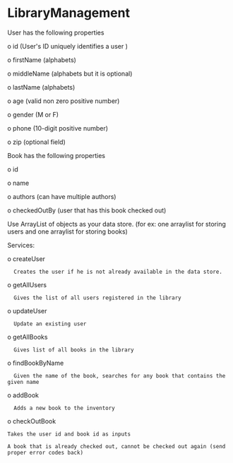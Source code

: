 # LibraryManagement

User has the following properties

  o id (User's ID uniquely identifies a user )
  
  o firstName (alphabets)
  
  o middleName (alphabets but it is optional)
  
  o lastName (alphabets)
  
  o age (valid non zero positive number)
  
  o gender (M or F)
  
  o phone (10-digit positive number)
  
  o zip (optional field)

Book has the following properties

  o id
  
  o name
  
  o authors (can have multiple authors)
  
  o checkedOutBy (user that has this book checked out)

Use ArrayList of objects as your data store. (for ex: one arraylist for storing users and one arraylist for storing 
books)

Services:

  o createUser 
  
      Creates the user if he is not already available in the data store.
      
  o getAllUsers
  
      Gives the list of all users registered in the library
      
  o updateUser
  
      Update an existing user
      
  o getAllBooks
  
      Gives list of all books in the library
      
  o findBookByName
  
      Given the name of the book, searches for any book that contains the given name
      
  o addBook
  
      Adds a new book to the inventory
      
  o checkOutBook
  
    Takes the user id and book id as inputs
    
    A book that is already checked out, cannot be checked out again (send proper error codes back) 
